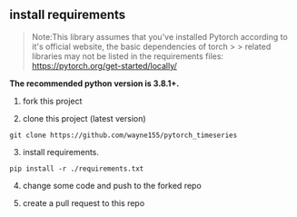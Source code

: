 
## install requirements
> Note:This library assumes that you've installed Pytorch according to it's official website, the basic dependencies of torch > > related libraries may not be listed in the requirements files:
https://pytorch.org/get-started/locally/

**The recommended python version is 3.8.1+.**
1. fork this project 

2. clone this project (latest version)
```
git clone https://github.com/wayne155/pytorch_timeseries
```

3.  install requirements.
```
pip install -r ./requirements.txt
```

4. change some code and push to the forked repo

5. create a pull request to this repo
